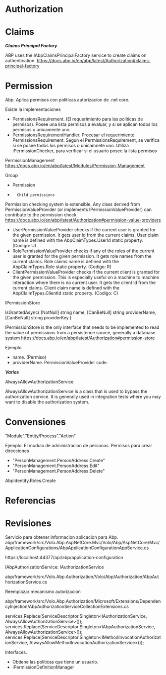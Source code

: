 # Authorization


# Claims


***Claims Principal Factory***

ABP uses the IAbpClaimsPrincipalFactory service to create claims on authentication. 
https://docs.abp.io/en/abp/latest/Authorization#claims-principal-factory


# Permission


Abp. Aplica permisos con politicas autorizacion de .net core.

Existe la implementaciones
- PermissionsRequirement. (El requerimiento para las politicas de permisos). Posee una lista permisos a evaluar, y si se aplican todos los permisos o unicamente uno
- PermissionsRequirementHandler. Procesar el requerimiento PermissionsRequirement. Segun el PermissionsRequirement, se verifica si se posee todos los permisos o unicamnete uno. Utiliza IPermissionChecker, para verificar si el usuario  posee la lista permisos

PermissionManagement
https://docs.abp.io/en/abp/latest/Modules/Permission-Management


Group
-	Permission 
-		Child permissions


Permission checking system is extensible. Any class derived from PermissionValueProvider (or implements IPermissionValueProvider) can contribute to the permission check. 
https://docs.abp.io/en/abp/latest/Authorization#permission-value-providers


- UserPermissionValueProvider checks if the current user is granted for the given permission. It gets user id from the current claims. User claim name is defined with the AbpClaimTypes.UserId static property. (Codigo: U)
- RolePermissionValueProvider checks if any of the roles of the current user is granted for the given permission. It gets role names from the current claims. Role claims name is defined with the AbpClaimTypes.Role static property. (Codigo: R)
- ClientPermissionValueProvider checks if the current client is granted for the given permission. This is especially useful on a machine to machine interaction where there is no current user. It gets the client id from the current claims. Client claim name is defined with the AbpClaimTypes.ClientId static property. (Codigo: C)


IPermissionStore

IsGrantedAsync(
	[NotNull] string name,
	[CanBeNull] string providerName,
	[CanBeNull] string providerKey
)

IPermissionStore is the only interface that needs to be implemented to read the value of permissions from a persistence source, generally a database system
https://docs.abp.io/en/abp/latest/Authorization#permission-store


Ejemplo
-  name. (Permiso)
-  providerName. PermissionValueProvider code.


***Varios***

AlwaysAllowAuthorizationService

AlwaysAllowAuthorizationService is a class that is used to bypass the authorization service. It is generally used in integration tests where you may want to disable the authorization system.

# Convensiones


"Module"."Entity/Process"."Action"

Ejemplo: El modulo de administracion de personas. Permisos para crear direcciones

- "PersonManagement.PersonAddress.Create"
- "PersonManagement.PersonAddress.Edit"
- "PersonManagement.PersonAddress.Delete"


AbpIdentity.Roles.Create

# Referencias

# Revisiones


Servicio para obtener informacion aplicacion para Abp.
abp/framework/src/Volo.Abp.AspNetCore.Mvc/Volo/Abp/AspNetCore/Mvc/ApplicationConfigurations/AbpApplicationConfigurationAppService.cs

https://localhost:44377/api/abp/application-configuration

IAbpAuthorizationService: IAuthorizationService


abp/framework/src/Volo.Abp.Authorization/Volo/Abp/Authorization/AbpAuthorizationService.cs


Reemplazar mecanismo autorizacion

abp/framework/src/Volo.Abp.Authorization/Microsoft/Extensions/DependencyInjection/AbpAuthorizationServiceCollectionExtensions.cs 

services.Replace(ServiceDescriptor.Singleton<IAuthorizationService, AlwaysAllowAuthorizationService>());
services.Replace(ServiceDescriptor.Singleton<IAbpAuthorizationService, AlwaysAllowAuthorizationService>());
services.Replace(ServiceDescriptor.Singleton<IMethodInvocationAuthorizationService, AlwaysAllowMethodInvocationAuthorizationService>());


Interfaces.
- Obtiene las politicas que tiene un usuario. 
- IPermissionDefinitionManager 